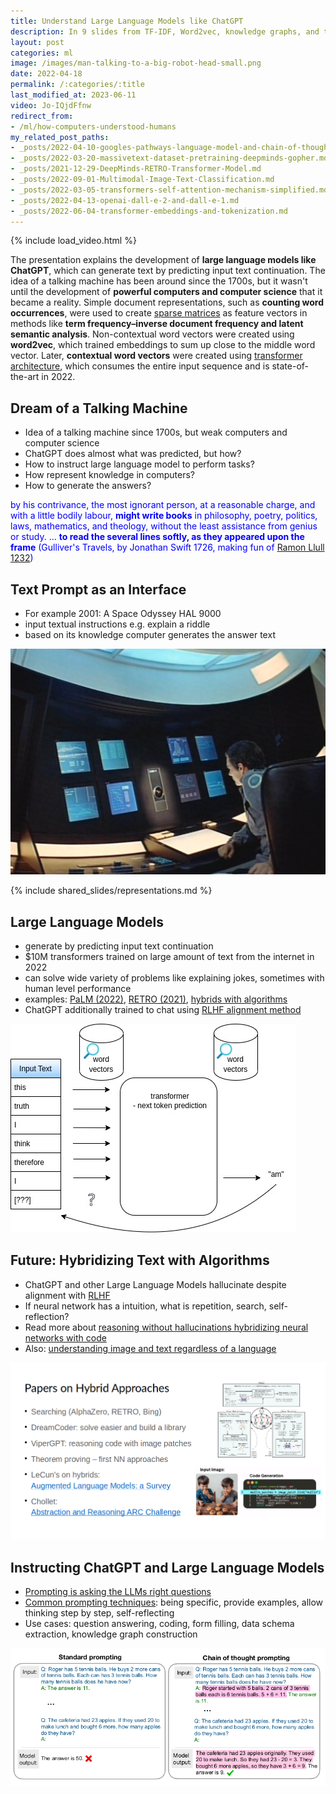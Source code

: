 ```yaml
---
title: Understand Large Language Models like ChatGPT
description: In 9 slides from TF-IDF, Word2vec, knowledge graphs, and transformers to LLMs and ChatGPT basics explained.
layout: post
categories: ml
image: /images/man-talking-to-a-big-robot-head-small.png
date: 2022-04-18
permalink: /:categories/:title
last_modified_at: 2023-06-11
video: Jo-IQjdFfnw
redirect_from:
- /ml/how-computers-understood-humans
my_related_post_paths:
- _posts/2022-04-10-googles-pathways-language-model-and-chain-of-thought.md
- _posts/2022-03-20-massivetext-dataset-pretraining-deepminds-gopher.md
- _posts/2021-12-29-DeepMinds-RETRO-Transformer-Model.md
- _posts/2022-09-01-Multimodal-Image-Text-Classification.md
- _posts/2022-03-05-transformers-self-attention-mechanism-simplified.md
- _posts/2022-04-13-openai-dall-e-2-and-dall-e-1.md
- _posts/2022-06-04-transformer-embeddings-and-tokenization.md
---
```




{% include load_video.html %}

The presentation explains the development of **large language models like ChatGPT**, which can generate text by predicting input text continuation. The idea of a talking machine has been around since the 1700s, but it wasn't until the development of **powerful computers and computer science** that it became a reality. Simple document representations, such as **counting word occurrences**, were used to create [sparse matrices](/ml/sparse-matrix-why-and-when) as feature vectors in methods like **term frequency–inverse document frequency and latent semantic analysis**. Non-contextual word vectors were created using **word2vec**, which trained embeddings to sum up close to the middle word vector. Later, **contextual word vectors** were created using [transformer architecture](/ml/transformers-self-attention-mechanism-simplified), which consumes the entire input sequence and is state-of-the-art in 2022.



## Dream of a Talking Machine
- Idea of a talking machine since 1700s, but weak computers and computer science
- ChatGPT does almost what was predicted, but how?
- How to instruct large language model to perform tasks?
- How represent knowledge in computers?
- How to generate the answers?

<p style="color: blue">
by his contrivance, the most ignorant person, at a reasonable charge, and with a little bodily labour, <b>might write books</b> in philosophy, poetry, politics, laws, mathematics, and theology, without the least assistance from genius or study.
... <b>to read the several lines softly, as they appeared upon the frame</b>
(Gulliver's Travels, by Jonathan Swift 1726, making fun of <a href="https://www.researchgate.net/publication/221502602_Llull_as_Computer_Scientist_or_Why_Llull_Was_One_of_Us">Ramon Llull 1232</a>)
</p>


## Text Prompt as an Interface
- For example 2001: A Space Odyssey HAL 9000
- input textual instructions e.g. explain a riddle
- based on its knowledge computer generates the answer text 

![2001 A Space Odyssey HAL-9000 Interface](/images/2001-A-Space-Odyssey-HAL-9000-Interface-3.png)


{% include shared_slides/representations.md %}


## Large Language Models
- generate by predicting input text continuation
- $10M transformers trained on large amount of text from the internet in 2022
- can solve wide variety of problems like explaining jokes, sometimes with human level performance
- examples: [PaLM (2022)](/ml/googles-pathways-language-model-and-chain-of-thought), [RETRO (2021)](/ml/DeepMinds-RETRO-Transformer-Model), [hybrids with algorithms](/ml/Symbolic-vs-Connectionist-Machine-Learning)
- ChatGPT additionally trained to chat using [RLHF alignment method](https://arxiv.org/abs/2009.01325)

![transformer next token prediction](/images/transformer-from-word2vec-next-token.jpg)



## Future: Hybridizing Text with Algorithms
- ChatGPT and other Large Language Models hallucinate despite alignment with [RLHF](https://arxiv.org/abs/2009.01325)
- If neural network has a intuition, what is repetition, search, self-reflection?
- Read more about [reasoning without hallucinations hybridizing neural networks with code](/ml/Symbolic-vs-Connectionist-Machine-Learning)
- Also: [understanding image and text regardless of a language](/ml/Multimodal-Image-Text-Classification)


![hybridizing neural networks with code](/images/hybrid-symbolic-connectionist-papers.png)



## Instructing ChatGPT and Large Language Models
- [Prompting is asking the LLMs right questions](/ml/Prompting-Techniques-That-Sqeeze-The-Best-Out-of-Your-LLM)
- [Common prompting techniques](/ml/Prompting-Techniques-That-Sqeeze-The-Best-Out-of-Your-LLM): being specific, provide examples, allow thinking step by step, self-reflecting
- Use cases: question answering, coding, form filling, data schema extraction, knowledge graph construction 

![chain-of-thought prompting technique](/images/palm-chain-of-though-prompting.png)
